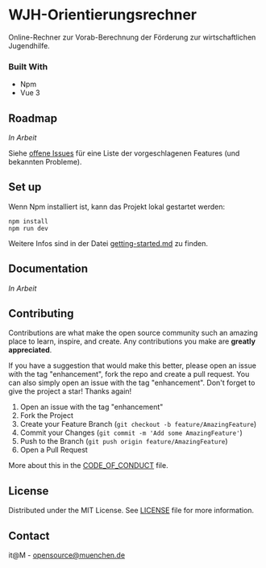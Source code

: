 # WJH-Orientierungsrechner

Online-Rechner zur Vorab-Berechnung der Förderung zur wirtschaftlichen Jugendhilfe.

### Built With

* Npm
* Vue 3

## Roadmap

*In Arbeit*

Siehe [offene Issues](https://github.com/it-at-m/wjh-rechner/issues) für eine Liste der vorgeschlagenen Features (und bekannten Probleme).


## Set up

Wenn Npm installiert ist, kann das Projekt lokal gestartet werden:

    npm install
    npm run dev

Weitere Infos sind in der Datei [getting-started.md](https://github.com/it-at-m/wjh-rechner/blob/dev/docs/getting-started.md) zu finden.

## Documentation

*In Arbeit*

## Contributing

Contributions are what make the open source community such an amazing place to learn, inspire, and create. Any contributions you make are **greatly appreciated**.

If you have a suggestion that would make this better, please open an issue with the tag "enhancement", fork the repo and create a pull request. You can also simply open an issue with the tag "enhancement".
Don't forget to give the project a star! Thanks again!

1. Open an issue with the tag "enhancement"
2. Fork the Project
3. Create your Feature Branch (`git checkout -b feature/AmazingFeature`)
4. Commit your Changes (`git commit -m 'Add some AmazingFeature'`)
5. Push to the Branch (`git push origin feature/AmazingFeature`)
6. Open a Pull Request

More about this in the [CODE_OF_CONDUCT](/CODE_OF_CONDUCT.md) file.

## License

Distributed under the MIT License. See [LICENSE](LICENSE) file for more information.


## Contact

it@M - opensource@muenchen.de
